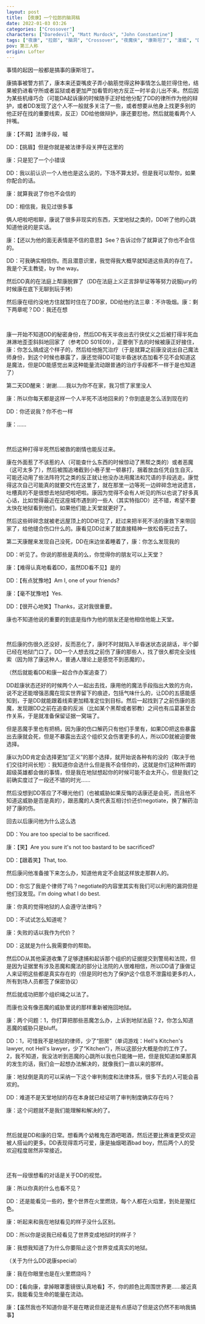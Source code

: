 ```yaml
---
layout: post
title: 【夜康】一个拉郎的脑洞稿
date: 2022-01-03 03:26
categories: ["Crossover"]
characters: ["Daredevil", "Matt Murdock", "John Constantine"]
tags: ["夜康", "拉郎", "脑洞", "Crossover", "夜魔侠", "康斯坦丁", "漫威", "DC"]
pov: 第三人称
origin: Lofter
---
```


事情的起因一般都是搞事的康斯坦丁。

康搞事被警方抓了，康本来还耍嘴皮子弄小脑筋觉得这种事情怎么能拦得住他，结果被扔进看守所或者监狱或者更加严加看管的地方反正一时半会儿出不来。然后因为某些机缘巧合（可能DA起诉康的时候随手正好给他分配了DD的律所作为他的辩护，或者DD发现了这个人不一般就多关注了一些，或者想要从他身上找更多别的他正好在找的重要线索，反正）DD给他做辩护，康还要怼他，然后就能看两个人拌嘴。

康：【不屑】法律手段，嘁

DD：【挑眉】但是你就是被法律手段关押在这里的

康：只是犯了一个小错误

DD：我以前认识一个人他也是这么说的，下场不算太好。但是我可以帮你，如果你配合的话。

康：就算我说了你也不会信的

DD：相信我，我见过很多事

俩人吧啦吧啦聊，康说了很多非现实的东西，天堂地狱之类的，DD听了他的心跳知道他说的是实话。

康：【还以为他的面无表情是不信的意思】See？告诉过你了就算说了你也不会信的。

DD：可我确实相信你。而且潜意识里，我觉得我大概早就知道这些真的存在了。我是个天主教徒，by the way。

然后DD真的在法庭上帮康脱罪了（DD在法庭上义正言辞举证等等努力说服jury的时候康在底下无聊到玩手铐）

然后康在纽约没地方住就暂时住在了DD家，DD给他约法三章：不许吸烟。康：剩下两章呢？DD：我还在想

<br>

康一开始不知道DD的秘密身份，然后DD有天半夜出去行侠仗义之后被打得半死血淋淋地歪歪斜斜地回家了（参考DD S01E09），正要倒下去的时候被康正好接住，康：你怎么搞成这个样子的，然后给他施咒治疗（于是就算之前康没说出自己魔法师身份，到这个时候也暴露了，康还觉得DD可能半昏迷状态加看不见不会知道这是魔法，但是DD能感觉出来这种能量流动跟普通的治疗手段都不一样于是也知道了）

第二天DD醒来：谢谢……我以为你不在家，我习惯了家里没人

康：所以你每天都是这样一个人半死不活地回来的？你到底是怎么活到现在的

DD：你还说我？你不也一样

康：……

<br>

然后这种打得半死然后被救的剧情也能反过来。

康在外面惹了不该惹的人（可能查什么东西的时候惊动了黑帮之类的）或者恶魔（这可太多了），然后被围追堵截到小巷子里一顿暴打，捆着放血任凭自生自灭，可能还动用了些法阵符咒之类的反正就让他没办法用魔法和咒语的手段逃走。康觉得这次自己可能真的就要交代在这里了，就在那里一边等死一边碎碎念地说遗言，吐槽真的不是很想去地狱吧啦吧啦。康因为觉得不会有人听见的所以也说了好多真心话，比如觉得最近在这座城市遇到的一些人（其实特指DD）还不错，希望不要太快在地狱看到他们，如果他们能上天堂就更好了。

然后这些碎碎念就被老远屋顶上的DD听见了，赶过来把半死不活的康救下来带回家了，给他缝合伤口什么的。康看见DD过来了就直接精神一放松昏死过去了。

第二天康醒来发现自己没死，DD在床边坐着睡着了，康：你怎么发现我的

DD：听见了。你说的那些是真的么，你觉得你的朋友可以上天堂？

康：【难得认真地看着DD，虽然DD看不见】是的

DD：【有点犹豫地】Am I, one of your friends?

康：【毫不犹豫地】Yes.

DD：【很开心地笑】Thanks，这对我很重要。

康也不知道他说的重要的到底是指作为他的朋友还是他相信他能上天堂。

<br>

然后康的伤很久还没好，反而恶化了，康时不时就陷入半昏迷状态说胡话，半个脚已经在地狱门口了。DD一个人想去找之前伤了康的那些人，找了很久都完全没线索（因为除了康这种人，普通人理论上是感觉不到恶魔的）。

（然后就能看DD和康一起合作办案追查了）

DD趁康状态还好的时候两个人一起出去找，康用他的魔法手段指出大致的方向，说不定还能增强恶魔在现实世界留下的痕迹，包括气味什么的，让DD的五感能感知到，于是DD就能跟着线索更加精准定位到目标。然后一起找到了之前伤康的恶魔，发现跟DD之前在追查的反派（比如某个黑帮或者邪教）之间也有瓜葛甚至合作关系，于是就准备保留证据一窝端了。

但是恶魔手里也有把柄，因为康的伤口解药只有他们手里有，如果DD把这些暴露出去康就会死，但是不暴露出去这个组织又会伤害更多的人，所以DD就被迫要做选择。

康以为DD肯定会选择更加“正义”的那个选择，就开始说各种有的没的（取决于他们交往时间长短）：我知道你会选什么但是我不会怪你的，这就是你们这种所谓的超级英雄都会做的事情，但是我在地狱想起你的时候可能不会太开心，但是我们之前确实度过了一段还不错的时光……

然后没想到DD答应了不曝光他们（也被威胁如果反悔的话康还是会死，而且他不知道这威胁是否是真的），跟恶魔的人类代表互相讨价还价negotiate，换了解药治好了康的伤。

回去以后康问他为什么这么选

DD：You are too special to be sacrificed.

康：【笑】Are you sure it's not too bastard to be sacrificed?

DD：【跟着笑】That, too.

然后康问他准备接下来怎么办，知道他肯定不会就这样放走那群人的。

DD：你忘了我是个律师了吗？negotiate的内容里其实有我们可以利用的漏洞但是他们没发现。I'm doing what I do best.

康：你真的觉得地狱的人会遵守法律吗？

DD：不试试怎么知道呢？

康：失败的话以我作为代价？

DD：这就是为什么我需要你的帮助。

然后DD从其他渠道收集了足够逮捕和起诉那个组织的证据提交到警局和法院，但是因为证据里有涉及恶魔和魔法的部分让法院的人很难相信，所以DD请了康做证人来证明这些都是真实存在的（但是同时也为了保护这个信息不泄露给更多的人，所有到场人员都签了保密协议）

然后就成功把那个组织绳之以法了。

而康也没有像恶魔的威胁里说的那样重新被拖回地狱。

康：两个问题：1，你打算把那些恶魔怎么办，上诉到地狱法庭？2，你怎么知道恶魔的威胁只是bluff。

DD：1，可惜我不是地狱的律师，少了“厨房”（单词游戏：Hell's Kitchen's lawyer, not Hell's lawyer，少了“Kitchen”），所以这部分大概是你的工作了。2，我不知道，我没法听到恶魔的心跳所以我也只能赌一把，但是我知道如果那真的发生的话，我们会一起想办法解决的，就像我们一直以来的那样。

康：地狱倒是真的可以采纳一下这个审判制度和法律体系，很多下去的人可能会喜欢的。

DD：难道不是天堂地狱的存在本身就已经证明了审判制度确实存在吗？

康：这个问题就不是我们能理解和解决的了。

<br>

然后就是DD和康的日常。想看两个幼稚鬼在酒吧喝酒，然后还要比赛谁更受欢迎被人搭讪的更多。DD表现得乖巧可爱，康是抽烟喝酒bad boy，然后两个人的受欢迎程度居然非常接近。

<br>

还有一段很想看的对话是关于DD的视觉。

康：所以你真的什么也看不见？

DD：还是能看见一些的，整个世界在火里燃烧，每个人都在火焰里，到处是猩红色。

康：听起来和我在地狱看见的样子没什么区别。

DD：所以你是说我已经看见了世界变成地狱时的样子？

康：我想我知道了为什么你要阻止这个世界变成真实的地狱。

（关于为什么DD说康special）

康：我在你眼里也是在火里燃烧吗？

DD：【看向康，拿掉眼罩墨镜很认真地看】不，你的颜色比周围世界更……接近真实，我能看见生命的能量在流动。

康：【虽然我也不知道你是不是在瞎说但是还是有点感动了但是这仍然不影响我搞事】
